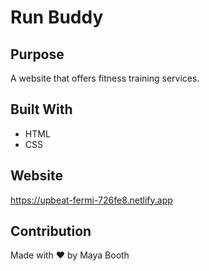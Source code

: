 # Run Buddy

## Purpose
A website that offers fitness training services.

## Built With
* HTML
* CSS

## Website
https://upbeat-fermi-726fe8.netlify.app

## Contribution
Made with ❤️ by Maya Booth
